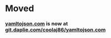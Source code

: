# Moved
### [yamltojson.com](https://git.daplie.com/coolaj86/yamltojson.com) is now at [git.daplie.com/coolaj86/yamltojson.com](https://git.daplie.com/coolaj86/yamltojson.com)
